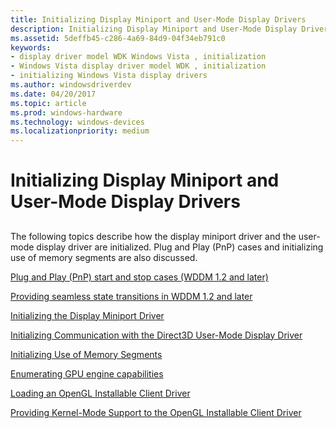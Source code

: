 ```yaml
---
title: Initializing Display Miniport and User-Mode Display Drivers
description: Initializing Display Miniport and User-Mode Display Drivers
ms.assetid: 5deffb45-c286-4a69-84d9-04f34eb791c0
keywords:
- display driver model WDK Windows Vista , initialization
- Windows Vista display driver model WDK , initialization
- initializing Windows Vista display drivers
ms.author: windowsdriverdev
ms.date: 04/20/2017
ms.topic: article
ms.prod: windows-hardware
ms.technology: windows-devices
ms.localizationpriority: medium
---
```


# Initializing Display Miniport and User-Mode Display Drivers


## <span id="ddk_initializing_video_miniport_and_user_mode_display_drivers_gg"></span><span id="DDK_INITIALIZING_VIDEO_MINIPORT_AND_USER_MODE_DISPLAY_DRIVERS_GG"></span>


The following topics describe how the display miniport driver and the user-mode display driver are initialized. Plug and Play (PnP) cases and initializing use of memory segments are also discussed.

[Plug and Play (PnP) start and stop cases (WDDM 1.2 and later)](plug-and-play--pnp--start-and-stop-cases.md)

[Providing seamless state transitions in WDDM 1.2 and later](seamless-state-transitions-in-wddm-1-2-and-later.md)

[Initializing the Display Miniport Driver](initializing-the-display-miniport-driver.md)

[Initializing Communication with the Direct3D User-Mode Display Driver](initializing-communication-with-the-direct3d-user-mode-display-driver.md)

[Initializing Use of Memory Segments](initializing-use-of-memory-segments.md)

[Enumerating GPU engine capabilities](enumerating-gpu-nodes.md)

[Loading an OpenGL Installable Client Driver](loading-an-opengl-installable-client-driver.md)

[Providing Kernel-Mode Support to the OpenGL Installable Client Driver](providing-kernel-mode-support-to-the-opengl-installable-client-driver.md)

 

 





